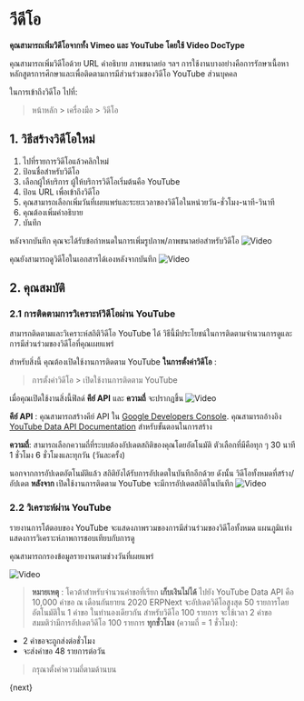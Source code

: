 <!-- add-breadcrumbs -->
# วีดีโอ

**คุณสามารถเพิ่มวิดีโอจากทั้ง Vimeo และ YouTube โดยใช้ Video DocType**

คุณสามารถเพิ่มวิดีโอด้วย URL คำอธิบาย ภาพขนาดย่อ ฯลฯ การใช้งานบางอย่างคือการรักษาเนื้อหาหลักสูตรการศึกษาและเพื่อติดตามการมีส่วนร่วมของวิดีโอ YouTube ส่วนบุคคล

ในการเข้าถึงวิดีโอ ไปที่:

> หน้าหลัก > เครื่องมือ > วิดีโอ

## 1. วิธีสร้างวิดีโอใหม่

1. ไปที่รายการวิดีโอแล้วคลิกใหม่
2. ป้อนชื่อสำหรับวิดีโอ
3. เลือกผู้ให้บริการ ผู้ให้บริการวิดีโอเริ่มต้นคือ YouTube
4. ป้อน URL เพื่อเข้าถึงวิดีโอ
5. คุณสามารถเลือกเพิ่มวันที่เผยแพร่และระยะเวลาของวิดีโอในหน่วยวัน-ชั่วโมง-นาที-วินาที
6. คุณต้องเพิ่มคำอธิบาย
7. บันทึก

หลังจากบันทึก คุณจะได้รับข้อกำหนดในการเพิ่มรูปภาพ/ภาพขนาดย่อสำหรับวิดีโอ
![Video](/docs/assets/img/education/video-after-save.png)

คุณยังสามารถดูวิดีโอในเอกสารได้เองหลังจากบันทึก
![Video](/docs/assets/img/education/video-watch.gif)

## 2. คุณสมบัติ

### 2.1 การติดตามการวิเคราะห์วิดีโอผ่าน YouTube

สามารถติดตามและวิเคราะห์สถิติวิดีโอ YouTube ได้ วิธีนี้มีประโยชน์ในการติดตามจำนวนการดูและการมีส่วนร่วมของวิดีโอที่คุณเผยแพร่

สำหรับสิ่งนี้ คุณต้องเปิดใช้งานการติดตาม YouTube **ในการตั้งค่าวิดีโอ** :
> การตั้งค่าวิดีโอ > เปิดใช้งานการติดตาม YouTube

เมื่อคุณเปิดใช้งานสิ่งนี้ฟิลด์ **คีย์ API** และ **ความถี่** จะปรากฏขึ้น
![Video](/docs/assets/img/education/video-settings.png)

**คีย์ API** : คุณสามารถสร้างคีย์ API ใน [Google Developers Console](https://console.developers.google.com/). คุณสามารถอ้างอิง [YouTube Data API Documentation](https://developers.google.com/youtube/v3/getting-started) สำหรับขั้นตอนในการสร้าง

**ความถี่**: สามารถเลือกความถี่ที่ระบบต้องอัปเดตสถิติของคุณโดยอัตโนมัติ ตัวเลือกที่มีคือทุก ๆ 30 นาที 1 ชั่วโมง 6 ชั่วโมงและทุกวัน (วันละครั้ง)

นอกจากการอัปเดตอัตโนมัติแล้ว สถิติยังได้รับการอัปเดตในบันทึกอีกด้วย ดังนั้น วิดีโอทั้งหมดที่สร้าง/อัปเดต **หลังจาก** เปิดใช้งานการติดตาม YouTube จะมีการอัปเดตสถิติในบันทึก
![Video](/docs/assets/img/education/video-stats.png)

### 2.2 วิเคราะห์ผ่าน YouTube

รายงานการโต้ตอบของ YouTube จะแสดงภาพรวมของการมีส่วนร่วมของวิดีโอทั้งหมด แผนภูมิแท่งแสดงการวิเคราะห์ภาพการชอบเทียบกับการดู

คุณสามารถกรองข้อมูลรายงานตามช่วงวันที่เผยแพร่

![Video](/docs/assets/img/education/youtube-interactions.png)

> **หมายเหตุ** : โควต้าสำหรับจำนวนคำขอที่เรียก **เก็บเงินไม่ได้** ไปยัง YouTube Data API คือ 10,000 คำขอ ณ เดือนกันยายน 2020 ERPNext จะอัปเดตวิดีโอสูงสุด 50 รายการโดยอัตโนมัติใน 1 คำขอ ในทำนองเดียวกัน สำหรับวิดีโอ 100 รายการ จะใช้เวลา 2 คำขอ<br>
สมมติว่ามีการอัปเดตวิดีโอ 100 รายการ **ทุกชั่วโมง** (ความถี่ = 1 ชั่วโมง):<br>
>
- 2 คำขอจะถูกส่งต่อชั่วโมง<br>
- จะส่งคำขอ 48 รายการต่อวัน<br>

> กรุณาตั้งค่าความถี่ตามด้านบน

{next}

